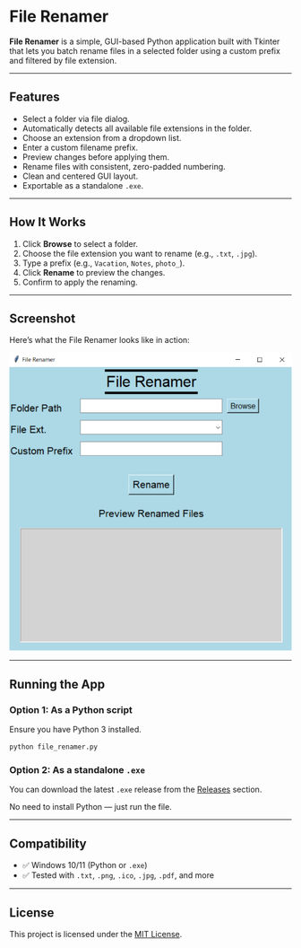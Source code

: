 # File Renamer

**File Renamer** is a simple, GUI-based Python application built with Tkinter that lets you batch rename files in a selected folder using a custom prefix and filtered by file extension.

---

## Features

- Select a folder via file dialog.
- Automatically detects all available file extensions in the folder.
- Choose an extension from a dropdown list.
- Enter a custom filename prefix.
- Preview changes before applying them.
- Rename files with consistent, zero-padded numbering.
- Clean and centered GUI layout.
- Exportable as a standalone `.exe`.

---

## How It Works

1. Click **Browse** to select a folder.
2. Choose the file extension you want to rename (e.g., `.txt`, `.jpg`).
3. Type a prefix (e.g., `Vacation`, `Notes`, `photo_`).
4. Click **Rename** to preview the changes.
5. Confirm to apply the renaming.

---

## Screenshot

Here’s what the File Renamer looks like in action:

![File Renamer Screenshot](screenshot.jpg)

---

## Running the App

### Option 1: As a Python script

Ensure you have Python 3 installed.

```bash
python file_renamer.py
```

### Option 2: As a standalone `.exe`

You can download the latest `.exe` release from the [Releases](../../releases) section.

No need to install Python — just run the file.

---

## Compatibility

- ✅ Windows 10/11 (Python or `.exe`)
- ✅ Tested with `.txt`, `.png`, `.ico`, `.jpg`, `.pdf`, and more

---

## License

This project is licensed under the [MIT License](LICENSE).
